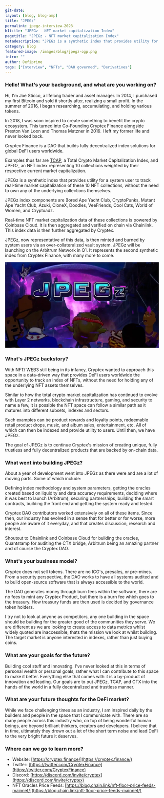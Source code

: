 ```yaml
---
git-date:
layout: [blog, blog-amp]
title: "JPEGz"
permalink: jpegz-interview-2023
h1title: "JPEGz - NFT market capitalization Index"
pagetitle: "JPEGz - NFT market capitalization Index"
metadescription: "JPEGz is a synthetic index that provides utility for a user to track real-time market capitalization of 10 largest NFT collections"
category: blog
featured-image: /images/blog/jpegz-ogp.png
intro: ""
author: Defiprime
tags: ["Interview", "NFTs", "DAO governed", "Derivatives"]
---
```


### Hello! What's your background, and what are you working on?

Hi, I'm Joe Sticco, a lifelong trader and asset manager. In 2014, I purchased my first Bitcoin and sold it shortly after, realizing a small profit. In the summer of 2016, I began researching, accumulating, and holding various tokens.

In 2018, I was soon inspired to create something to benefit the crypto ecosystem. This turned into Co-Founding Cryptex Finance alongside Preston Van Loon and Thomas Matzner in 2019. I left my former life and never looked back.

Cryptex Finance is a DAO that builds fully decentralized index solutions for global DeFi users worldwide.

Examples thus far are [TCAP](/tcap), a Total Crypto Market Capitalization Index, and JPEGz, an NFT index representing 10 collections weighted by their respective current market capitalization.

JPEGz is a synthetic index that provides utility for a system user to track real-time market capitalization of these 10 NFT collections, without the need to own any of the underlying collections themselves.

JPEGz index components are Bored Ape Yacht Club, CryptoPunks, Mutant Ape Yacht Club, Azuki, CloneX, Doodles, VeeFriends, Cool Cats, World of Women, and Cryptoadz.

Real-time NFT market capitalization data of these collections is powered by Coinbase Cloud. It is then aggregated and verified on chain via Chainlink. This index data is then further aggregated by Cryptex.

JPEGz, now representative of this data, is then minted and burned by system users via an over-collateralized vault system. JPEGz will be launching on the Arbitrum Network in Q1. It represents the second synthetic index from Cryptex Finance, with many more to come.

![](/images/blog/jpegz-interview/image1.webp)

### What's JPEGz backstory?

With NFT/ WEB3 still being in its infancy, Cryptex wanted to approach this space in a data-driven way that provides DeFi users worldwide the opportunity to track an index of NFTs, without the need for holding any of the underlying NFT assets themselves.

Similar to how the total crypto market capitalization has continued to evolve with Layer 2 networks, blockchain infrastructure, gaming, and security to name a few, it is possible the NFT space can follow a similar path as it matures into different subsets, indexes and sectors.

Such examples can be product rewards and loyalty points, redeemable retail product drops, music, and album sales, entertainment, etc. All of which can then be indexed and provide utility to users. Until then, we have JPEGz.

The goal of JPEGz is to continue Cryptex's mission of creating unique, fully trustless and fully decentralized products that are backed by on-chain data.

### What went into building JPEGz?

About a year of development went into JPEGz as there were and are a lot of moving parts. Some of which include:

Defining index methodology and system parameters, getting the oracles created based on liquidity and data accuracy requirements, deciding where it was best to launch (Arbitrum), securing partnerships, building the smart contracts, building the front end and getting the system ready and tested.

Cryptex DAO contributors worked extensively on all of these items. Since then, our industry has evolved in a sense that for better or for worse, more people are aware of it everyday, and that creates discussion, research and interest.

Shoutout to Chainlink and Coinbase Cloud for building the oracles, Quantstamp for auditing the CTX bridge, Arbitrum being an amazing partner and of course the Cryptex DAO.

### What's your business model?

Cryptex does not sell tokens. There are no ICO's, presales, or pre-mines. From a security perspective, the DAO works to have all systems audited and to build open-source software that is always accessible to the world.

The DAO generates money through burn fees within the software, there are no fees to mint any Cryptex Product, but there is a burn fee which goes to the treasury. How treasury funds are then used is decided by governance token holders.

I try not to look at anyone as competitors, any one building in the space should be building for the greater good of the communities they serve. We are different as we are looking to create access to data metrics whilst widely quoted are inaccessible, thats the mission we look at whilst building. The target market is anyone interested in indexes, rather than just buying coins.

### What are your goals for the future?

Building cool stuff and innovating. I've never looked at this in terms of personal wealth or personal goals, rather what I can contribute to this space to make it better. Everything else that comes with it is a by-product of innovation and leading. Our goals are to put JPEGz, TCAP, and CTX into the hands of the world in a fully decentralized and trustless manner.

### What are your future thoughts for the DeFi market?

While we face challenging times as an industry, I am inspired daily by the builders and people in the space that I communicate with. There are so many people across this industry who, on top of being wonderful human beings, are beyond brilliant thinkers, creators and developers. I believe that in time, ultimately they drown out a lot of the short term noise and lead DeFi to the very bright future it deserves.

### Where can we go to learn more?

- Website: [https://cryptex.finance/](https://cryptex.finance/)
- Twitter: [https://twitter.com/CryptexFinance](https://twitter.com/CryptexFinance)
- Discord: [https://discord.com/invite/cryptex](https://discord.com/invite/cryptex)
- NFT Oracles Price Feeds: [https://blog.chain.link/nft-floor-price-feeds-mainnet/](https://blog.chain.link/nft-floor-price-feeds-mainnet/)
